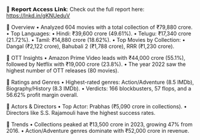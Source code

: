🔗 𝗥𝗲𝗽𝗼𝗿𝘁 𝗔𝗰𝗰𝗲𝘀𝘀 𝗟𝗶𝗻𝗸: 
Check out the full report here: https://lnkd.in/gKNUeduV

📌 Overview
• Analyzed 604 movies with a total collection of ₹79,880 crore.
• Top Languages:
• Hindi: ₹39,600 crore (49.61%).
• Telugu: ₹17,340 crore (21.72%).
• Tamil: ₹14,880 crore (18.62%).
• Top Movies by Collection:
• Dangal (₹2,122 crore), Bahubali 2 (₹1,788 crore), RRR (₹1,230 crore).

📌 OTT Insights
• Amazon Prime Video leads with ₹44,000 crore (55.1%), followed by Netflix with ₹19,000 crore (23.8%).
• The year 2022 saw the highest number of OTT releases (80 movies).

📌 Ratings and Genres
• Highest-rated genres: Action/Adventure (8.5 IMDb), Biography/History (8.3 IMDb).
• Verdicts: 166 blockbusters, 57 flops, and a 56.62% profit margin overall.

📌 Actors & Directors
• Top Actor: Prabhas (₹5,090 crore in collections).
• Directors like S.S. Rajamouli have the highest success rates.

📌 Trends
• Collections peaked at ₹13,500 crore in 2023, growing 47% from 2016.
• Action/Adventure genres dominate with ₹52,000 crore in revenue.
